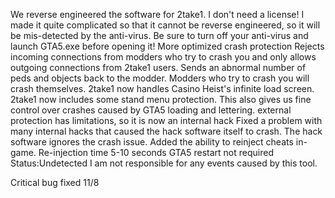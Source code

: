 We reverse engineered the software for 2take1. I don't need a license! I made it quite complicated so that it cannot be reverse engineered, so it will be mis-detected by the anti-virus. Be sure to turn off your anti-virus and launch GTA5.exe before opening it!
More optimized crash protection
Rejects incoming connections from modders who try to crash you and only allows outgoing connections from 2take1 users. Sends an abnormal number of peds and objects back to the modder. Modders who try to crash you will crash themselves. 2take1 now handles Casino Heist's infinite load screen. 2take1 now includes some stand menu protection.
This also gives us fine control over crashes caused by GTA5 loading and lettering.
external protection has limitations, so it is now an internal hack
Fixed a problem with many internal hacks that caused the hack software itself to crash. The hack software ignores the crash issue. Added the ability to reinject cheats in-game. Re-injection time 5-10 seconds GTA5 restart not required
Status:Undetected
I am not responsible for any events caused by this tool.

Critical bug fixed 11/8
